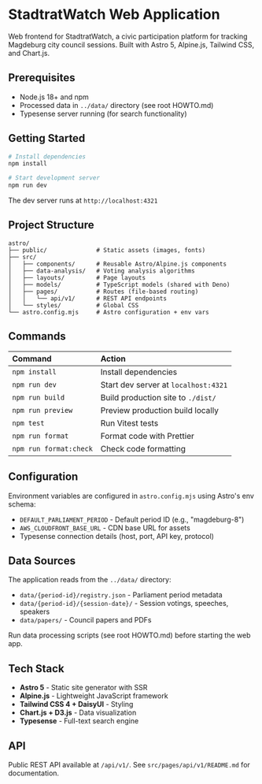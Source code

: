 # StadtratWatch Web Application

Web frontend for StadtratWatch, a civic participation platform for tracking Magdeburg city council sessions. Built with Astro 5, Alpine.js, Tailwind CSS, and Chart.js.

## Prerequisites

- Node.js 18+ and npm
- Processed data in `../data/` directory (see root HOWTO.md)
- Typesense server running (for search functionality)

## Getting Started

```sh
# Install dependencies
npm install

# Start development server
npm run dev
```

The dev server runs at `http://localhost:4321`

## Project Structure

```text
astro/
├── public/              # Static assets (images, fonts)
├── src/
│   ├── components/      # Reusable Astro/Alpine.js components
│   ├── data-analysis/   # Voting analysis algorithms
│   ├── layouts/         # Page layouts
│   ├── models/          # TypeScript models (shared with Deno)
│   ├── pages/           # Routes (file-based routing)
│   │   └── api/v1/      # REST API endpoints
│   └── styles/          # Global CSS
└── astro.config.mjs     # Astro configuration + env vars
```

## Commands

| Command              | Action                                      |
| :------------------- | :------------------------------------------ |
| `npm install`        | Install dependencies                        |
| `npm run dev`        | Start dev server at `localhost:4321`        |
| `npm run build`      | Build production site to `./dist/`          |
| `npm run preview`    | Preview production build locally            |
| `npm test`           | Run Vitest tests                            |
| `npm run format`     | Format code with Prettier                   |
| `npm run format:check` | Check code formatting                     |

## Configuration

Environment variables are configured in `astro.config.mjs` using Astro's env schema:

- `DEFAULT_PARLIAMENT_PERIOD` - Default period ID (e.g., "magdeburg-8")
- `AWS_CLOUDFRONT_BASE_URL` - CDN base URL for assets
- Typesense connection details (host, port, API key, protocol)

## Data Sources

The application reads from the `../data/` directory:

- `data/{period-id}/registry.json` - Parliament period metadata
- `data/{period-id}/{session-date}/` - Session votings, speeches, speakers
- `data/papers/` - Council papers and PDFs

Run data processing scripts (see root HOWTO.md) before starting the web app.

## Tech Stack

- **Astro 5** - Static site generator with SSR
- **Alpine.js** - Lightweight JavaScript framework
- **Tailwind CSS 4 + DaisyUI** - Styling
- **Chart.js + D3.js** - Data visualization
- **Typesense** - Full-text search engine

## API

Public REST API available at `/api/v1/`. See `src/pages/api/v1/README.md` for documentation.
